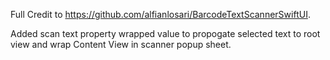 Full Credit to https://github.com/alfianlosari/BarcodeTextScannerSwiftUI.

Added scan text property wrapped value to propogate selected text to root view and wrap Content View in scanner popup sheet.
